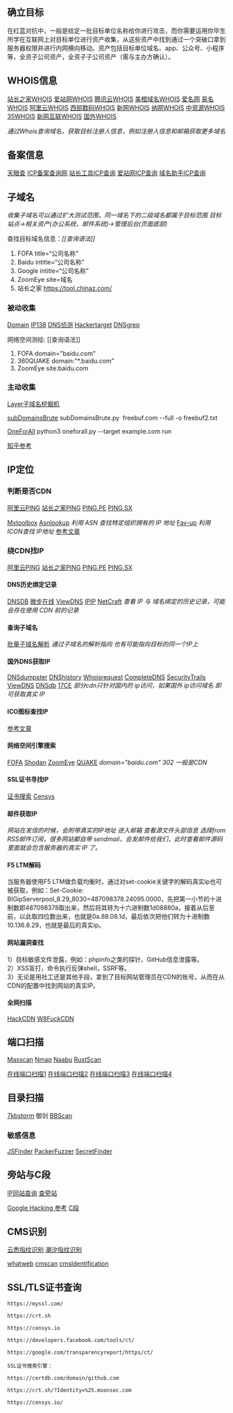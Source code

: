 ## 确立目标

在红蓝对抗中，一般是给定一批目标单位名称给你进行攻击，而你需要运用你毕生所学在互联网上对目标单位进行资产收集，从这些资产中找到通过一个突破口拿到服务器权限并进行内网横向移动。资产包括目标单位域名、app、公众号、小程序等，全资子公司资产，全资子子公司资产（需与主办方确认）。

## WHOIS信息

[站长之家WHOIS](https://whois.chinaz.com/)
[爱站网WHOIS](https://whois.aizhan.com/)
[腾讯云WHOIS](https://whois.cloud.tencent.com/)
[美橙域名WHOIS](https://whois.cndns.com/)
[爱名网](https://www.22.cn/domain/)
[易名WHOIS](https://whois.ename.net/)
[阿里云WHOIS](https://whois.aliyun.com/)
[西部数码WHOIS](https://whois.west.cn/)
[新网WHOIS](https://whois.xinnet.com/domain/whois/index.jsp)
[纳网WHOIS](http://whois.nawang.cn/)
[中资源WHOIS](https://www.zzy.cn/domain/whois.html)
[35WHOIS](https://cp.35.com/chinese/whois.php)
[新网互联WHOIS](https://www.dns.com.cn/show/domain/whois/index.do)
[国外WHOIS](https://who.is/)

*通过Whois查询域名，获取目标注册人信息，例如注册人信息和邮箱获取更多域名*

## 备案信息

[天眼查](https://www.tianyancha.com/)
[ICP备案查询网](https://www.beianx.cn/)
[站长工具ICP查询](https://icp.chinaz.com/)
[爱站网ICP查询](https://icp.aizhan.com/)
[域名助手ICP查询](https://cha.fute.com/)

## 子域名

*收集子域名可以通过扩大测试范围，同一域名下的二级域名都属于目标范围*
*目标站点->相关资产(办公系统，邮件系统)->管理后台(页面底部)*

查找目标域名信息：*[[查询语法]]*

1. FOFA title=“公司名称”
2. Baidu intitle=“公司名称”
3. Google intitle=“公司名称”
4. ZoomEye site=域名
5. 站长之家 https://tool.chinaz.com/

### 被动收集

[Domain](https://phpinfo.me/domain/)
[IP138](https://site.ip138.com/baidu.com/domain.htm)
[DNS侦测](https://dnsdumpster.com/)
[Hackertarget](https://hackertarget.com/find-dns-host-records/)
[DNSgrep](https://www.dnsgrep.cn/)

网络空间测绘: [[查询语法]]

1. FOFA domain="baidu.com"
2. 360QUAKE domain:"*.baidu.com"
3. ZoomEye site:baidu.com

### 主动收集

[Layer子域名挖掘机](https://github.com/euphrat1ca/LayerDomainFinder)

[subDomainsBrute](https://github.com/lijiejie/subDomainsBrute)
subDomainsBrute.py  freebuf.com --full -o freebuf2.txt

[OneForAll](https://github.com/shmilylty/OneForAll)
python3 oneforall.py --target example.com run

[知乎参考](https://zhuanlan.zhihu.com/p/106705198)

## IP定位

### 判断是否CDN

[阿里云PING](https://zijian.aliyun.com/detect/ping)
[站长之家PING](https://ping.chinaz.com/)
[PING.PE](https://ping.pe)
[PING.SX](https://ping.sx/ping)


[Mxtoolbox](https://mxtoolbox.com/asn.aspx)
[Asnlookup](https://www.asnlookup.com/)
*利用 ASN 查找特定组织拥有的 IP 地址*
[Fav-up](https://github.com/pielco11/fav-up)
*利用ICON查找 IP地址*
[参考文章](https://blog.csdn.net/Aaron_Miller/article/details/117532626)

### 绕CDN找IP

[阿里云PING](https://zijian.aliyun.com/detect/ping)
[站长之家PING](https://ping.chinaz.com/)
[PING.PE](https://ping.pe)
[PING.SX](https://ping.sx/ping)

#### DNS历史绑定记录

[DNSDB](https://dnsdb.io/zh-cn/)
[微步在线](https://x.threatbook.com/)
[ViewDNS](https://viewdns.info/)
[IPIP](https://tools.ipip.net/cdn.php)
[NetCraft](https://sitereport.netcraft.com/)
*查看 IP 与 域名绑定的历史记录，可能会存在使用 CDN 前的记录*

#### 查询子域名

[批量子域名解析](http://tools.bugscaner.com/domain2ip.html)
*通过子域名的解析指向 也有可能指向目标的同一个IP上*

#### 国外DNS获取IP

[DNSdumpster](https://dnsdumpster.com/)
[DNShistory](https://dnshistory.org/)
[Whoisrequest](https://whoisrequest.com/history/)
[CompleteDNS](https://completedns.com/dns-history/)
[SecurityTrails](https://securitytrails.com/dns-trails)
[ViewDNS](https://viewdns.info/iphistory/)
[DNSdb](https://dnsdb.io/zh-cn)
[17CE](https://www.17ce.com/)
*部分cdn只针对国内的 ip访问，如果国外 ip访问域名 即可获取真实 IP*

#### ICO图标查找IP

[参考文章](https://blog.csdn.net/Aaron_Miller/article/details/117532626)

#### 网络空间引擎搜索

[FOFA](https://fofa.info/)
[Shodan](https://www.shodan.io/)
[ZoomEye](https://www.zoomeye.org/)
[QUAKE](https://quake.360.net/quake/#/index)
*domain="baidu.com" 302 一般是CDN*

#### SSL证书寻找IP

[证书搜索](https://crt.sh/)
[Censys](https://search.censys.io/certificates)

#### 邮件获取IP

*网站在发信的时候，会附带真实的IP地址 进入邮箱 查看源文件头部信息 选择from*
*RSS邮件订阅，很多网站都自带 sendmail，会发邮件给我们，此时查看邮件源码里面就会包含服务器的真实 IP 了。*

#### F5 LTM解码

当服务器使用F5 LTM做负载均衡时，通过对set-cookie关键字的解码真实ip也可被获取，例如：Set-Cookie: BIGipServerpool_8.29_8030=487098378.24095.0000，先把第一小节的十进制数即487098378取出来，然后将其转为十六进制数1d08880a，接着从后至前，以此取四位数出来，也就是0a.88.08.1d，最后依次把他们转为十进制数10.136.8.29，也就是最后的真实ip。

#### 网站漏洞查找

1）目标敏感文件泄露，例如：phpinfo之类的探针、GitHub信息泄露等。  
2）XSS盲打，命令执行反弹shell，SSRF等。  
3）无论是用社工还是其他手段，拿到了目标网站管理员在CDN的账号，从而在从CDN的配置中找到网站的真实IP。

#### 全网扫描

[HackCDN](https://github.com/superfish9/hackcdn)
[W8FuckCDN](https://github.com/boy-hack/w8fuckcdn)

## 端口扫描

[Masscan](https://github.com/robertdavidgraham/masscan)
[Nmap](https://nmap.org/man/zh/)
[Naabu](https://github.com/projectdiscovery/naabu)
[RustScan](https://github.com/RustScan/RustScan)

[在线端口扫描1](https://hidemy.name/cn/port-scanner/)
[在线端口扫描2](https://duankou.wlphp.com/)
[在线端口扫描3](https://tool.chinaz.com/port)
[在线端口扫描4](https://tool.cc/port/)

## 目录扫描

[7kbstorm](https://github.com/7kbstorm/7kbscan-WebPathBrute)
御剑
[BBScan](https://github.com/lijiejie/BBScan)

### 敏感信息

[JSFinder](https://github.com/Threezh1/JSFinder)
[PackerFuzzer](https://github.com/rtcatc/Packer-Fuzzer)
[SecretFinder](https://github.com/m4ll0k/SecretFinder)

## 旁站与C段

[IP同站查询](https://stool.chinaz.com/same)
[查旁站](https://chapangzhan.com/)

[Google Hacking 参考](https://blog.csdn.net/qq_36119192/article/details/84029809)
[C段](https://c.webscan.cc/)

## CMS识别

[云悉指纹识别](https://www.yunsee.cn/)
[潮汐指纹识别](http://finger.tidesec.net/)

[whatweb](https://github.com/urbanadventurer/WhatWeb)
[cmscan](https://github.com/ldbfpiaoran/cmscan)
[cmsIdentification](https://github.com/theLSA/cmsIdentification/)

## SSL/TLS证书查询

```
https://myssl.com/

https://crt.sh

https://censys.io

https://developers.facebook.com/tools/ct/

https://google.com/transparencyreport/https/ct/

SSL证书搜索引擎：

https://certdb.com/domain/github.com

https://crt.sh/?Identity=%25.moonsec.com

https://censys.io/
```
